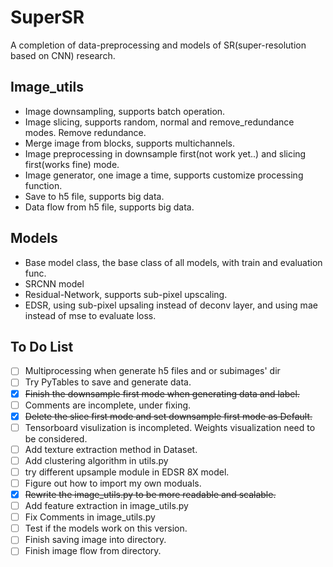 # SuperSR

A completion of data-preprocessing and models of SR(super-resolution based on CNN) research.

## Image_utils

- Image downsampling, supports batch operation.
- Image slicing, supports random, normal and remove_redundance modes. Remove redundance.
- Merge image from blocks, supports multichannels.
- Image preprocessing in downsample first(not work yet..) and slicing first(works fine) mode.
- Image generator, one image a time, supports customize processing function.
- Save to h5 file, supports big data.
- Data flow from h5 file, supports big data.

## Models

- Base model class, the base class of all models, with train and evaluation func.
- SRCNN model
- Residual-Network, supports sub-pixel upscaling.
- EDSR, using sub-pixel upsaling instead of deconv layer, and using mae instead of mse to evaluate loss.

## To Do List

- [ ]    Multiprocessing when generate h5 files and or subimages' dir
- [ ]    Try PyTables to save and generate data.
- [x]    ~~Finish the downsample first mode when generating data and label.~~
- [ ]    Comments are incomplete, under fixing.
- [x]    ~~Delete the slice first mode and set downsample first mode as Default.~~
- [ ]    Tensorboard visulization is incompleted. Weights visualization need to be considered.
- [ ]    Add texture extraction method in Dataset.
- [ ]    Add clustering algorithm in utils.py
- [ ]    try different upsample module in EDSR 8X model.
- [ ]    Figure out how to import my own moduals.
- [x]    ~~Rewrite the image_utils.py to be more readable and scalable.~~
- [ ]    Add feature extraction in image_utils.py
- [ ]    Fix Comments in image_utils.py
- [ ]    Test if the models work on this version.
- [ ]    Finish saving image into directory.
- [ ]    Finish image flow from directory.